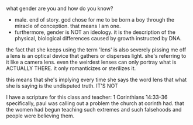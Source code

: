 what gender are you and how do you know?
- male. end of story. god chose for me to be born a boy through the miracle of conception. that means I am one. 
- furthermore, gender is NOT an ideology. it is the description of the physical, biological differences caused by growth instructed by DNA.

the fact that she keeps using the term 'lens' is also severely pissing me off
a lens is an optical device that gathers or disperses light. she's referring to it like a camera lens. even the weirdest lenses can only portray what is ACTUALLY THERE. it only romanticizes or sterilizes it.

this means that she's implying every time she says the word lens that what she is saying is the undisputed truth. IT'S NOT

I have a scripture for this class and teacher: 1 Corinthians 14:33-36
	specifically, paul was calling out a problem the church at corinth had. that the women had begun teaching such extremes and such falsehoods and people were believing them. 